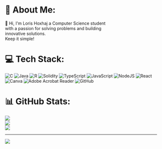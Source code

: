 # 💫 About Me:
👋 Hi, I'm Loris Hoxhaj a Computer Science student <br>with a passion for solving problems and building <br>innovative solutions.  <br>Keep it simple!


# 💻 Tech Stack:
![C](https://img.shields.io/badge/c-%2300599C.svg?style=for-the-badge&logo=c&logoColor=white) ![Java](https://img.shields.io/badge/java-%23ED8B00.svg?style=for-the-badge&logo=openjdk&logoColor=white) ![R](https://img.shields.io/badge/r-%23276DC3.svg?style=for-the-badge&logo=r&logoColor=white) ![Solidity](https://img.shields.io/badge/Solidity-%23363636.svg?style=for-the-badge&logo=solidity&logoColor=white) ![TypeScript](https://img.shields.io/badge/typescript-%23007ACC.svg?style=for-the-badge&logo=typescript&logoColor=white) ![JavaScript](https://img.shields.io/badge/javascript-%23323330.svg?style=for-the-badge&logo=javascript&logoColor=%23F7DF1E) ![NodeJS](https://img.shields.io/badge/node.js-6DA55F?style=for-the-badge&logo=node.js&logoColor=white) ![React](https://img.shields.io/badge/react-%2320232a.svg?style=for-the-badge&logo=react&logoColor=%2361DAFB) ![Canva](https://img.shields.io/badge/Canva-%2300C4CC.svg?style=for-the-badge&logo=Canva&logoColor=white) ![Adobe Acrobat Reader](https://img.shields.io/badge/Adobe%20Acrobat%20Reader-EC1C24.svg?style=for-the-badge&logo=Adobe%20Acrobat%20Reader&logoColor=white) ![GitHub](https://img.shields.io/badge/github-%23121011.svg?style=for-the-badge&logo=github&logoColor=white)
# 📊 GitHub Stats:
![](https://github-readme-stats.vercel.app/api?username=loris-code&theme=graywhite&hide_border=false&include_all_commits=false&count_private=false)<br/>
![](https://github-readme-streak-stats.herokuapp.com/?user=loris-code&theme=graywhite&hide_border=false)<br/>
![](https://github-readme-stats.vercel.app/api/top-langs/?username=loris-code&theme=graywhite&hide_border=false&include_all_commits=false&count_private=false&layout=compact)


---
[![](https://visitcount.itsvg.in/api?id=loris-code&icon=0&color=0)](https://visitcount.itsvg.in)

<!-- Proudly created with GPRM ( https://gprm.itsvg.in ) -->

<!--
**Loris-code/Loris-code** is a ✨ _special_ ✨ repository because its `README.md` (this file) appears on your GitHub profile.



